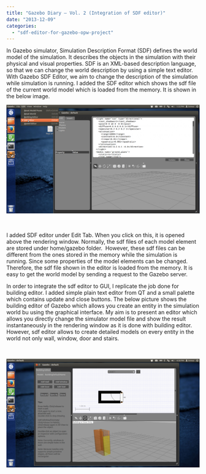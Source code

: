 ```yaml
---
title: "Gazebo Diary – Vol. 2 (Integration of SDF editor)"
date: "2013-12-09"
categories: 
  - "sdf-editor-for-gazebo-opw-project"
---
```


In Gazebo simulator, Simulation Description Format (SDF) defines the world model of the simulation. It describes the objects in the simulation with their physical and visual properties. SDF is an XML-based description language, so that we can change the world description by using a simple text editor. With Gazebo SDF Editor, we aim to change the description of the simulation while simulation is running. I added the SDF editor which shows the sdf file of the current world model which is loaded from the memory. It is shown in the below image.

![sdf_editor](images/gazebo-1024x575.png)

 

I added SDF editor under Edit Tab. When you click on this, it is opened above the rendering window. Normally, the sdf files of each model element are stored under home/gazebo folder.  However, these sdf files can be different from the ones stored in the memory while the simulation is running. Since some properties of the model elements can be changed. Therefore, the sdf file shown in the editor is loaded from the memory. It is easy to get the world model by sending a request to the Gazebo server.

In order to integrate the sdf editor to GUI, I replicate the job done for building editor. I added simple plain text editor from QT and a small palette which contains update and close buttons. The below picture shows the building editor of Gazebo which allows you create an entity in the simulation world bu using the graphical interface. My aim is to present an editor which allows you directly change the simulator model file and show the result instantaneously in the rendering window as it is done with building editor. However, sdf editor allows to create detailed models on every entity in the world not only wall, window, door and stairs.

 

![building_editor](images/buildingeditor-1024x575.png)
